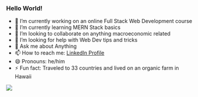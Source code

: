 ### Hello World!

- 🔭 I’m currently working on an online Full Stack Web Development course
- 🌱 I’m currently learning MERN Stack basics
- 👯 I’m looking to collaborate on anything macroeconomic related
- 🤔 I’m looking for help with Web Dev tips and tricks 
- 💬 Ask me about Anything
- 📫 How to reach me: [LinkedIn Profile](https://www.linkedin.com/in/evanpaliotta/)
- 😄 Pronouns: he/him
- ⚡ Fun fact: Traveled to 33 countries and lived on an organic farm in Hawaii

<img src="https://github-readme-stats.vercel.app/api?username=evanpaliotta&&show_icons=true&title_color=ffffff&icon_color=bb2acf&text_color=daf7dc&bg_color=151515">
